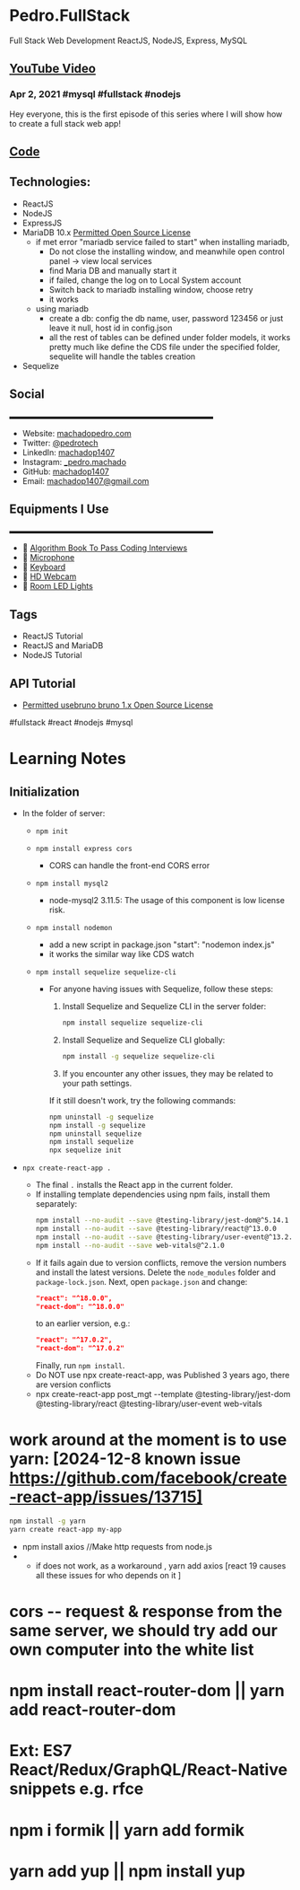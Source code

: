 # Pedro.FullStack

Full Stack Web Development ReactJS, NodeJS, Express, MySQL

## [YouTube Video](https://www.youtube.com/watch?v=Hl7diL7SFw8&list=PLpPqplz6dKxUaZ630TY1BFIo5nP-_x-nL&index=1)

### Apr 2, 2021 #mysql #fullstack #nodejs

Hey everyone, this is the first episode of this series where I will show how to create a full stack web app!

## [Code](https://github.com/machadop1407/FullStack-Course/tree/Episode1/Episode2)

## Technologies:

- ReactJS
- NodeJS
- ExpressJS
- MariaDB 10.x [Permitted Open Source License](https://mariadb.com/kb/en/postdownload/mariadb-server-10-11-10/)
  - if met error "mariadb service failed to start" when installing mariadb,
    - Do not close the installing window, and meanwhile open control panel -> view local services
    - find Maria DB and manually start it
    - if failed, change the log on to Local System account
    - Switch back to mariadb installing window, choose retry
    - it works
  - using mariadb
    - create a db: config the db name, user, password 123456 or just leave it null, host id in config.json
    - all the rest of tables can be defined under folder models, it works pretty much like define the CDS file under the specified folder, sequelite will handle the tables creation
- Sequelize

## Social

▬▬▬▬▬▬▬▬▬▬▬▬▬▬▬▬▬▬▬▬▬▬▬▬▬▬

- Website: [machadopedro.com](https://machadopedro.com)
- Twitter: [@pedrotech](https://twitter.com/pedrotech)
- LinkedIn: [machadop1407](https://linkedin.com/in/machadop1407)
- Instagram: [\_pedro.machado](https://instagram.com/_pedro.machado)
- GitHub: [machadop1407](https://github.com/machadop1407)
- Email: [machadop1407@gmail.com](mailto:machadop1407@gmail.com)

## Equipments I Use

▬▬▬▬▬▬▬▬▬▬▬▬▬▬▬▬▬▬▬▬▬▬▬▬▬▬

- 🌟 [Algorithm Book To Pass Coding Interviews](https://amzn.to/2Z2CirS)
- 🌟 [Microphone](https://amzn.to/2MKAm4V)
- 🌟 [Keyboard](https://amzn.to/3tvU6ZR)
- 🌟 [HD Webcam](https://amzn.to/3tMpJPD)
- 🌟 [Room LED Lights](https://amzn.to/3a5mFGp)

## Tags

- ReactJS Tutorial
- ReactJS and MariaDB
- NodeJS Tutorial

## API Tutorial

- [Permitted usebruno bruno 1.x Open Source License](https://www.usebruno.com/downloads)

#fullstack #react #nodejs #mysql

# Learning Notes

## Initialization

- In the folder of server:

  - `npm init`
  - `npm install express cors`
    - CORS can handle the front-end CORS error
  - `npm install mysql2`
    - node-mysql2 3.11.5: The usage of this component is low license risk.
  - `npm install nodemon`
    - add a new script in package.json "start": "nodemon index.js"
    - it works the similar way like CDS watch
  - `npm install sequelize sequelize-cli`

    - For anyone having issues with Sequelize, follow these steps:

      1. Install Sequelize and Sequelize CLI in the server folder:
         ```bash
         npm install sequelize sequelize-cli
         ```
      2. Install Sequelize and Sequelize CLI globally:
         ```bash
         npm install -g sequelize sequelize-cli
         ```
      3. If you encounter any other issues, they may be related to your path settings.

      If it still doesn't work, try the following commands:

      ```bash
      npm uninstall -g sequelize
      npm install -g sequelize
      npm uninstall sequelize
      npm install sequelize
      npx sequelize init
      ```

- `npx create-react-app .`
  - The final `.` installs the React app in the current folder.
  - If installing template dependencies using npm fails, install them separately:
    ```bash
    npm install --no-audit --save @testing-library/jest-dom@^5.14.1
    npm install --no-audit --save @testing-library/react@^13.0.0
    npm install --no-audit --save @testing-library/user-event@^13.2.1 
    npm install --no-audit --save web-vitals@^2.1.0
    ```
  - If it fails again due to version conflicts, remove the version numbers and install the latest versions. Delete the `node_modules` folder and `package-lock.json`. Next, open `package.json` and change:
    ```json
    "react": "^18.0.0",
    "react-dom": "^18.0.0"
    ```
    to an earlier version, e.g.:
    ```json
    "react": "^17.0.2",
    "react-dom": "^17.0.2"
    ```
    Finally, run `npm install`.
  - Do NOT use npx create-react-app, was Published 3 years ago, there are version conflicts
  - npx create-react-app post_mgt --template @testing-library/jest-dom @testing-library/react @testing-library/user-event web-vitals

# work around at the moment is to use yarn: [2024-12-8 known issue https://github.com/facebook/create-react-app/issues/13715]
```bash
npm install -g yarn
yarn create react-app my-app
```

- npm install axios //Make http requests from node.js
- - if does not work, as a workaround , yarn add axios [react 19 causes all these issues for who depends on it ]

# cors --  request & response from the same server, we should try add our own computer into the white list

# npm install react-router-dom || yarn add react-router-dom

# Ext:  ES7 React/Redux/GraphQL/React-Native snippets e.g. rfce

# npm i formik  || yarn add formik
# yarn add yup || npm install yup